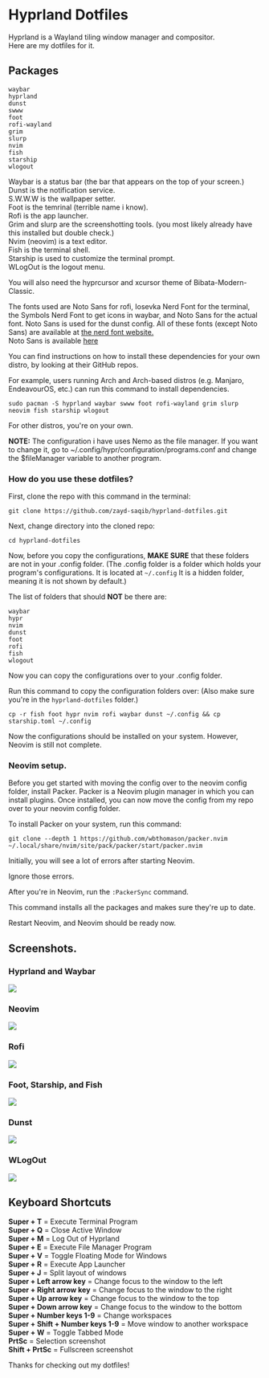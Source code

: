 # Hyprland Dotfiles
Hyprland is a Wayland tiling window manager and compositor.\
Here are my dotfiles for it.
## Packages
```
waybar
hyprland
dunst
swww
foot
rofi-wayland
grim
slurp
nvim
fish
starship
wlogout
```

Waybar is a status bar (the bar that appears on the top of your screen.)\
Dunst is the notification service.\
S.W.W.W is the wallpaper setter.\
Foot is the temrinal (terrible name i know).\
Rofi is the app launcher.\
Grim and slurp are the screenshotting tools. (you most likely already have this installed but double check.)\
Nvim (neovim) is a text editor.\
Fish is the terminal shell.\
Starship is used to customize the terminal prompt.\
WLogOut is the logout menu.


You will also need the hyprcursor and xcursor theme of Bibata-Modern-Classic.

The fonts used are Noto Sans for rofi, Iosevka Nerd Font for the terminal, the Symbols Nerd Font to get icons in waybar, and Noto Sans for the actual font. Noto Sans is used for the dunst config. All of these fonts (except Noto Sans) are available at [the nerd font website.](https://nerdfonts.com)\
Noto Sans is available [here](https://fonts.google.com/noto/specimen/Noto+Sans)



You can find instructions on how to install these dependencies for your own distro, by looking at their GitHub repos.

For example, users running Arch and Arch-based distros (e.g. Manjaro, EndeavourOS, etc.) can run this command to install dependencies.
```
sudo pacman -S hyprland waybar swww foot rofi-wayland grim slurp neovim fish starship wlogout
```
For other distros, you're on your own.

**NOTE:** The configuration i have uses Nemo as the file manager. If you want to change it, go to ~/.config/hypr/configuration/programs.conf and change the $fileManager variable to another program.
### How do you use these dotfiles?
First, clone the repo with this command in the terminal:

```
git clone https://github.com/zayd-saqib/hyprland-dotfiles.git
```

Next, change directory into the cloned repo:

```
cd hyprland-dotfiles
```

Now, before you copy the configurations, **MAKE SURE** that these folders are not in your .config folder. (The .config folder is a folder which holds your program's configurations. It is located at `~/.config` It is a hidden folder, meaning it is not shown by default.)

The list of folders that should **NOT** be there are:

```
waybar
hypr
nvim
dunst
foot
rofi
fish
wlogout
```

Now you can copy the configurations over to your .config folder.

Run this command to copy the configuration folders over: (Also make sure you're in the `hyprland-dotfiles` folder.)

```
cp -r fish foot hypr nvim rofi waybar dunst ~/.config && cp starship.toml ~/.config
```

Now the configurations should be installed on your system. However, Neovim is still not complete.

### Neovim setup.
Before you get started with moving the config over to the neovim config folder, install Packer. Packer is a Neovim plugin manager in which you can install plugins. Once installed, you can now move the config from my repo over to your neovim config folder.

To install Packer on your system, run this command:

```
git clone --depth 1 https://github.com/wbthomason/packer.nvim ~/.local/share/nvim/site/pack/packer/start/packer.nvim
```

Initially, you will see a lot of errors after starting Neovim.

Ignore those errors.

After you're in Neovim, run the `:PackerSync` command.

This command installs all the packages and makes sure they're up to date.

Restart Neovim, and Neovim should be ready now.

## Screenshots.

### Hyprland and Waybar

<img src="assets/hypr.png">

### Neovim

<img src="assets/neovim.png">

### Rofi

<img src="assets/rofi1.png">

### Foot, Starship, and Fish

<img src="assets/foot1.png">

### Dunst

<img src="assets/dunst.png">

### WLogOut

<img src="assets/wlogout.png">

## Keyboard Shortcuts

**Super + T** = Execute Terminal Program\
**Super + Q** = Close Active Window\
**Super + M** = Log Out of Hyprland\
**Super + E** = Execute File Manager Program\
**Super + V** = Toggle Floating Mode for Windows\
**Super + R** = Execute App Launcher\
**Super + J** = Split layout of windows\
**Super + Left arrow key** = Change focus to the window to the left\
**Super + Right arrow key** = Change focus to the window to the right\
**Super + Up arrow key** = Change focus to the window to the top\
**Super + Down arrow key** = Change focus to the window to the bottom\
**Super + Number keys 1-9** = Change workspaces\
**Super + Shift + Number keys 1-9** = Move window to another workspace\
**Super + W** = Toggle Tabbed Mode\
**PrtSc** = Selection screenshot\
**Shift + PrtSc** = Fullscreen screenshot

Thanks for checking out my dotfiles!
